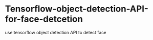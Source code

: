 # Tensorflow-object-detection-API-for-face-detcetion
use tensorflow object detection API to detect face
